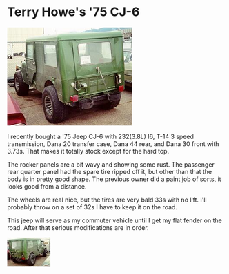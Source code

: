 # Terry Howe\'s \'75 CJ-6

![\'75 CJ-6](/images/terry/cj6/cj601.jpg)

I recently bought a \'75 Jeep CJ-6 with 232(3.8L) I6, T-14 3 speed transmission, Dana 20 transfer case, Dana 44 rear, and Dana 30 front with 3.73s. That makes it totally stock except for the hard top.

The rocker panels are a bit wavy and showing some rust. The passenger rear quarter panel had the spare tire ripped off it, but other than that the body is in pretty good shape. The previous owner did a paint job of sorts, it looks good from a distance.

The wheels are real nice, but the tires are very bald 33s with no lift. I\'ll probably throw on a set of 32s I have to keep it on the road.

This jeep will serve as my commuter vehicle until I get my flat fender on the road. After that serious modifications are in order.

[![\'75 CJ-6](/images/terry/cj6/cj602_.jpg)](/images/terry/cj6/cj602.jpg)
